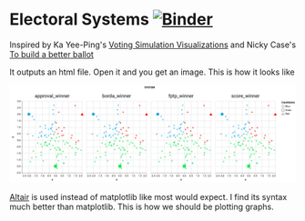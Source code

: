 # Electoral Systems [![Binder](https://mybinder.org/badge_logo.svg)](https://mybinder.org/v2/gh/yc-tsui/electoral-systems/master)

Inspired by Ka Yee-Ping's [Voting Simulation Visualizations](http://zesty.ca/voting/sim/) and Nicky Case's [To build a better ballot](https://ncase.me/ballot/)

It outputs an html file. Open it and you get an image. This is how it looks like

![example](https://raw.githubusercontent.com/yc-tsui/electoral-systems/master/example_output.png)

[Altair](http://altair-viz.github.io/) is used instead of matplotlib like most would expect. I find its syntax much better than matplotlib. This is how we should be plotting graphs.

